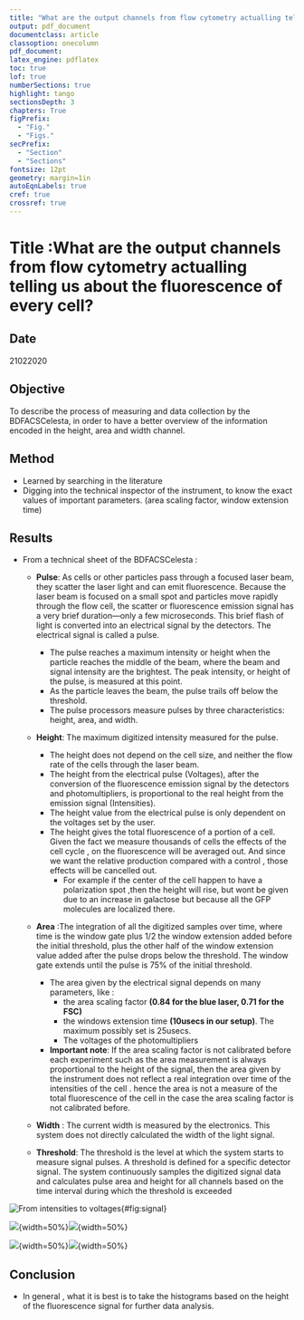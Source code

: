```yaml
---
title: "What are the output channels from flow cytometry actualling telling us about the fluorescence of every cell?  "
output: pdf_document
documentclass: article
classoption: onecolumn
pdf_document:
latex_engine: pdflatex
toc: true
lof: true
numberSections: true
highlight: tango
sectionsDepth: 3
chapters: True
figPrefix:
  - "Fig."
  - "Figs."
secPrefix:
  - "Section"
  - "Sections"
fontsize: 12pt
geometry: margin=1in
autoEqnLabels: true
cref: true
crossref: true
---
```


# Title :What are the output channels from flow cytometry actualling telling us about the fluorescence of every cell?

## Date
21022020

## Objective
To describe the process of measuring and data collection by the BDFACSCelesta, in order to have a better overview of the information encoded in the height, area and width channel.

## Method
- Learned by searching in the literature
- Digging into the technical inspector of the instrument, to know the exact values of important parameters. (area scaling factor, window extension time)

## Results

- From a technical sheet of the BDFACSCelesta :
  - **Pulse**: As cells or other particles pass through a focused laser beam, they scatter the laser light and can emit fluorescence. Because the laser beam is focused on a small spot and particles move rapidly through the flow cell, the scatter or fluorescence emission signal has a very brief duration—only a few microseconds. This brief flash of light is converted into an electrical signal by the detectors. The electrical signal is called a pulse.
    - The pulse reaches a maximum intensity or height when the particle reaches the middle of the beam, where the beam and signal intensity are the brightest. The peak intensity, or height of the pulse, is measured at this point.
    - As the particle leaves the beam, the pulse trails off below the threshold.
    - The pulse processors measure pulses by three characteristics: height, area, and width.
  - **Height**: The maximum digitized intensity measured for the pulse.
    - The height does not depend on the cell size, and neither the flow rate of the cells through the laser beam.
    - The height from the electrical pulse (Voltages), after the conversion of the fluorescence emission signal by the detectors and photomultipliers, is proportional to the real height from the emission signal (Intensities).
    - The height value from the electrical pulse is only dependent on the voltages set by the user.
    - The height gives the total fluorescence of a portion of a cell. Given the fact we measure thousands of cells the effects of the cell cycle , on the fluorescence will be averaged out. And since we want the relative production compared with a control , those effects will be cancelled out.
      -  For example if the center of the cell happen to have a polarization spot ,then the height will rise, but wont be given due to an increase in galactose but because all the GFP molecules are localized there.

  - **Area** :The integration of all the digitized samples over time, where time is the window gate plus 1/2 the window extension added before the initial threshold, plus the other half of the window extension value added after the pulse drops below the threshold. The window gate extends until the pulse is 75% of the initial threshold.
    - The area given by the electrical signal depends on many parameters, like :
      - the area scaling factor **(0.84 for the blue laser, 0.71 for the FSC)**
      - the windows extension time **(10usecs in our setup)**. The maximum possibly set is 25usecs.
      - The voltages of the photomultipliers
    - **Important note**: If the area scaling factor is not calibrated before each experiment such as the area measurement is always proportional to the height of the signal, then the area given by the instrument does not reflect a real integration over time of the intensities of the cell . hence the area  is not a measure of the total fluorescence of the cell in the case the area scaling factor is not calibrated before.
  - **Width** : The current width is measured by the electronics. This system does not directly calculated the width of the light signal.
  - **Threshold**: The threshold is the level at which the system starts to measure signal pulses. A threshold is defined for a specific detector signal. The system continuously samples the digitized signal data and calculates pulse area and height for all channels based on the time interval during which the threshold is exceeded

![From intensities to voltages](../Images/flow-cytometry-workflow_Signal.png){#fig:signal}

![](../Images/flow-cytometry-workflow_output-signal-ASC-known.png){width=50%}![](../Images/flow-cytometry-workflow_output-signal-ASC-unknown.png){width=50%}

![](../Images/flow-cytometry-workflow_height-fluorescence.png){width=50%}![](../Images/flow-cytometry-workflow_area-fluorescence.png){width=50%}


## Conclusion

- In general , what it is best is to take the histograms based on the height of the fluorescence signal for further data analysis.
